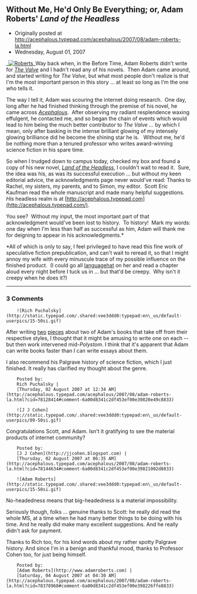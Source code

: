 ## Without Me, He'd Only Be Everything; or, Adam Roberts' <em>Land of the Headless</em>

 * Originally posted at http://acephalous.typepad.com/acephalous/2007/08/adam-roberts-la.html
 * Wednesday, August 01, 2007



_[![Roberts](http://acephalous.typepad.com/acephalous/images/2007/08/01/roberts.jpg "Roberts")](http://acephalous.typepad.com/.shared/image.html?/photos/uncategorized/2007/08/01/roberts.jpg)_Way back when, in the Before Time, Adam Roberts didn't write for _[The Valve](http://www.thevalve.org/)_ and I hadn't read any of his novels.  Then Adam came around, and started writing for _The Valve_, but what most people don't realize is that I'm the most important person in this story ... at least so long as I'm the one who tells it.  

The way I tell it, Adam was scouring the internet doing research.  One day, long after he had finished thinking through the premise of his novel, he came across [_Acephalous_](http://acephalous.typepad.com/).  After observing my radiant resplendence waxing effulgent, he contacted me, and so began the chain of events which would lead to him being the much better contributor to _The Valve ..._ by which I mean, only after basking in the intense brilliant glowing of my intensely glowing brilliance did he become the shining star he is.   Without me, he'd be nothing more than a tenured professor who writes award-winning science fiction in his spare time.  

So when I trudged down to campus today, checked my box and found a copy of his new novel, [_Land of the Headless_](http://www.amazon.co.uk/gp/product/0575077999/), I couldn't wait to read it.  Sure, the idea was his, as was its successful execution ... but without my keen editorial advice, the acknowledgments page never would've read:
Thanks to Rachel, my sisters, my parents, and to Simon, my editor.  Scott Eric Kaufman read the whole manuscript and made many helpful suggestions.  _His_ headless realm is at [http://acephalous.typepad.com](http://acephalous.typepad.com/).

You see?  Without my input, the most important part of that acknowledgment would've been lost to history.  To history!  Mark my words: one day when I'm less than half as successful as him, Adam will thank me for deigning to appear in his acknowledgments.\*

\*All of which is only to say, I feel privileged to have read this fine work of speculative fiction prepublication, and can't wait to reread it, so that I might annoy my wife with every minuscule trace of my possible influence on the finished product.  (I could go all [languagehat](http://languagehat.com/) on her and read a chapter aloud every night before I tuck us in ... but that'd be creepy.  Why isn't it creepy when he does it?)  

		

* * *

### 3 Comments 

		

                
[]()

	

		![Rich Puchalsky](http://static.typepad.com/.shared:vee3ddd0:typepad:en\_us/default-userpics/15-50si.gif)
	

	

		

After writing [two](http://acephalous.typepad.com/acephalous/2006/01/the\_stoning\_of\_.html) [pieces](http://home.att.net/~rpuchalsky/poetry/godman.html) about two of Adam's books that take off from their respective styles, I thought that it might be amusing to write one on each -- but then work intervened mid-_Polystom_.  I think that it's apparent that Adam can write books faster than I can write essays about them.

I also recommend his Palgrave history of science fiction, which I just finished.  It really has clarified my thought about the genre.

	

		Posted by:
		Rich Puchalsky |
		[Thursday, 02 August 2007 at 12:34 AM](http://acephalous.typepad.com/acephalous/2007/08/adam-roberts-la.html?cid=78128414#comment-6a00d8341c2df453ef00e39820e49c8833)

[]()

	

		![J J Cohen](http://static.typepad.com/.shared:vee3ddd0:typepad:en\_us/default-userpics/09-50si.gif)
	

	

		

Congratulations Scott, and Adam. Isn't it gratifying to see the material products of internet community?

	

		Posted by:
		[J J Cohen](http://jjcohen.blogspot.com) |
		[Thursday, 02 August 2007 at 06:35 AM](http://acephalous.typepad.com/acephalous/2007/08/adam-roberts-la.html?cid=78144634#comment-6a00d8341c2df453ef00e39821002d8833)

[]()

	

		![Adam Roberts](http://static.typepad.com/.shared:vee3ddd0:typepad:en\_us/default-userpics/15-50si.gif)
	

	

		

No-headedness means that big-headedness is a material impossibility.

Seriously though, folks ... genuine thanks to Scott: he really did read the whole MS, at a time when he had many better things to be doing with his time.  And he really did make many excellent suggestions.  And he really didn't ask for payment.

Thanks to Rich too, for his kind words about my rather spotty Palgrave history.  And since I'm in a benign and thankful mood, thanks to Professor Cohen too, for just being himself.

	

		Posted by:
		[Adam Roberts](http://www.adamroberts.com) |
		[Saturday, 04 August 2007 at 04:30 AM](http://acephalous.typepad.com/acephalous/2007/08/adam-roberts-la.html?cid=78378968#comment-6a00d8341c2df453ef00e398226ffe8833)

		

        